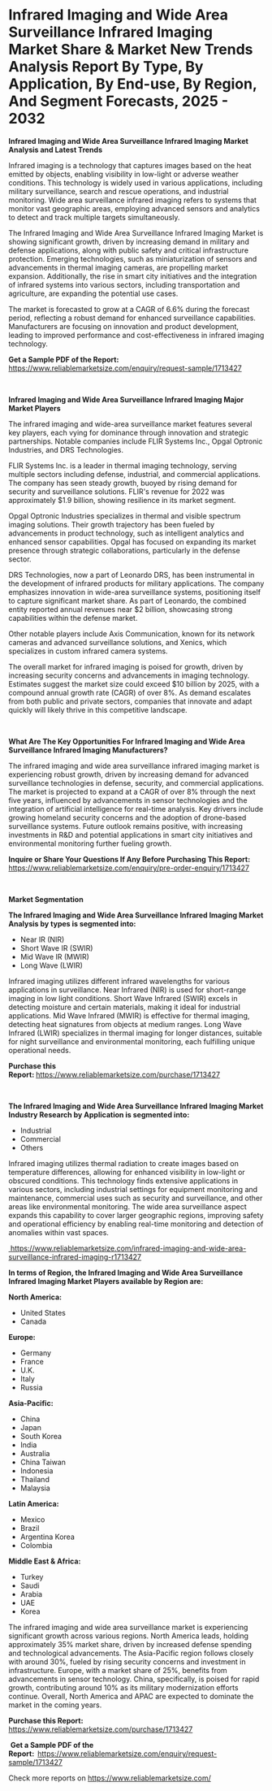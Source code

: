 <p><h1>Infrared Imaging and Wide Area Surveillance Infrared Imaging Market Share & Market New Trends Analysis Report By Type, By Application, By End-use, By Region, And Segment Forecasts, 2025 - 2032</h1></p><p><strong>Infrared Imaging and Wide Area Surveillance Infrared Imaging Market Analysis and Latest Trends</strong></p>
<p><p>Infrared imaging is a technology that captures images based on the heat emitted by objects, enabling visibility in low-light or adverse weather conditions. This technology is widely used in various applications, including military surveillance, search and rescue operations, and industrial monitoring. Wide area surveillance infrared imaging refers to systems that monitor vast geographic areas, employing advanced sensors and analytics to detect and track multiple targets simultaneously.</p><p>The Infrared Imaging and Wide Area Surveillance Infrared Imaging Market is showing significant growth, driven by increasing demand in military and defense applications, along with public safety and critical infrastructure protection. Emerging technologies, such as miniaturization of sensors and advancements in thermal imaging cameras, are propelling market expansion. Additionally, the rise in smart city initiatives and the integration of infrared systems into various sectors, including transportation and agriculture, are expanding the potential use cases.</p><p>The market is forecasted to grow at a CAGR of 6.6% during the forecast period, reflecting a robust demand for enhanced surveillance capabilities. Manufacturers are focusing on innovation and product development, leading to improved performance and cost-effectiveness in infrared imaging technology.</p></p>
<p><strong>Get a Sample PDF of the Report:&nbsp;</strong> <a href="https://www.reliablemarketsize.com/enquiry/request-sample/1713427?utm_campaign=3511&utm_medium=2&utm_source=Github&utm_content=ia&utm_term=28032025&utm_id=infrared-imaging-and-wide-area-surveillance-infrared-imaging">https://www.reliablemarketsize.com/enquiry/request-sample/1713427</a></p>
<p>&nbsp;</p>
<p><strong>Infrared Imaging and Wide Area Surveillance Infrared Imaging Major Market Players</strong></p>
<p><p>The infrared imaging and wide-area surveillance market features several key players, each vying for dominance through innovation and strategic partnerships. Notable companies include FLIR Systems Inc., Opgal Optronic Industries, and DRS Technologies.</p><p>FLIR Systems Inc. is a leader in thermal imaging technology, serving multiple sectors including defense, industrial, and commercial applications. The company has seen steady growth, buoyed by rising demand for security and surveillance solutions. FLIR's revenue for 2022 was approximately $1.9 billion, showing resilience in its market segment.</p><p>Opgal Optronic Industries specializes in thermal and visible spectrum imaging solutions. Their growth trajectory has been fueled by advancements in product technology, such as intelligent analytics and enhanced sensor capabilities. Opgal has focused on expanding its market presence through strategic collaborations, particularly in the defense sector.</p><p>DRS Technologies, now a part of Leonardo DRS, has been instrumental in the development of infrared products for military applications. The company emphasizes innovation in wide-area surveillance systems, positioning itself to capture significant market share. As part of Leonardo, the combined entity reported annual revenues near $2 billion, showcasing strong capabilities within the defense market.</p><p>Other notable players include Axis Communication, known for its network cameras and advanced surveillance solutions, and Xenics, which specializes in custom infrared camera systems.</p><p>The overall market for infrared imaging is poised for growth, driven by increasing security concerns and advancements in imaging technology. Estimates suggest the market size could exceed $10 billion by 2025, with a compound annual growth rate (CAGR) of over 8%. As demand escalates from both public and private sectors, companies that innovate and adapt quickly will likely thrive in this competitive landscape.</p></p>
<p>&nbsp;</p>
<p><strong>What Are The Key Opportunities For Infrared Imaging and Wide Area Surveillance Infrared Imaging Manufacturers?</strong></p>
<p><p>The infrared imaging and wide area surveillance infrared imaging market is experiencing robust growth, driven by increasing demand for advanced surveillance technologies in defense, security, and commercial applications. The market is projected to expand at a CAGR of over 8% through the next five years, influenced by advancements in sensor technologies and the integration of artificial intelligence for real-time analysis. Key drivers include growing homeland security concerns and the adoption of drone-based surveillance systems. Future outlook remains positive, with increasing investments in R&D and potential applications in smart city initiatives and environmental monitoring further fueling growth.</p></p>
<p><strong>Inquire or Share Your Questions If Any Before Purchasing This Report:</strong> <a href="https://www.reliablemarketsize.com/enquiry/pre-order-enquiry/1713427?utm_campaign=3511&utm_medium=2&utm_source=Github&utm_content=ia&utm_term=28032025&utm_id=infrared-imaging-and-wide-area-surveillance-infrared-imaging">https://www.reliablemarketsize.com/enquiry/pre-order-enquiry/1713427</a></p>
<p>&nbsp;</p>
<p><strong>Market Segmentation</strong></p>
<p><strong>The Infrared Imaging and Wide Area Surveillance Infrared Imaging Market Analysis by types is segmented into:</strong></p>
<p><ul><li>Near IR (NIR)</li><li>Short Wave IR (SWIR)</li><li>Mid Wave IR (MWIR)</li><li>Long Wave (LWIR)</li></ul></p>
<p><p>Infrared imaging utilizes different infrared wavelengths for various applications in surveillance. Near Infrared (NIR) is used for short-range imaging in low light conditions. Short Wave Infrared (SWIR) excels in detecting moisture and certain materials, making it ideal for industrial applications. Mid Wave Infrared (MWIR) is effective for thermal imaging, detecting heat signatures from objects at medium ranges. Long Wave Infrared (LWIR) specializes in thermal imaging for longer distances, suitable for night surveillance and environmental monitoring, each fulfilling unique operational needs.</p></p>
<p><strong>Purchase this Report:&nbsp;</strong><a href="https://www.reliablemarketsize.com/purchase/1713427?utm_campaign=3511&utm_medium=2&utm_source=Github&utm_content=ia&utm_term=28032025&utm_id=infrared-imaging-and-wide-area-surveillance-infrared-imaging">https://www.reliablemarketsize.com/purchase/1713427</a></p>
<p>&nbsp;</p>
<p><strong>The Infrared Imaging and Wide Area Surveillance Infrared Imaging Market Industry Research by Application is segmented into:</strong></p>
<p><ul><li>Industrial</li><li>Commercial</li><li>Others</li></ul></p>
<p><p>Infrared imaging utilizes thermal radiation to create images based on temperature differences, allowing for enhanced visibility in low-light or obscured conditions. This technology finds extensive applications in various sectors, including industrial settings for equipment monitoring and maintenance, commercial uses such as security and surveillance, and other areas like environmental monitoring. The wide area surveillance aspect expands this capability to cover larger geographic regions, improving safety and operational efficiency by enabling real-time monitoring and detection of anomalies within vast spaces.</p></p>
<p><a href="https://www.reliablemarketsize.com/infrared-imaging-and-wide-area-surveillance-infrared-imaging-r1713427?utm_campaign=3511&utm_medium=2&utm_source=Github&utm_content=ia&utm_term=28032025&utm_id=infrared-imaging-and-wide-area-surveillance-infrared-imaging">&nbsp;https://www.reliablemarketsize.com/infrared-imaging-and-wide-area-surveillance-infrared-imaging-r1713427</a></p>
<p><strong>In terms of Region, the Infrared Imaging and Wide Area Surveillance Infrared Imaging Market Players available by Region are:</strong></p>
<p>
    <p> <strong> North America: </strong>
        <ul>
            <li>United States</li>
            <li>Canada</li>
        </ul>
        </p> 
    <p> <strong> Europe: </strong>
        <ul>
            <li>Germany</li>
            <li>France</li>
            <li>U.K.</li>
            <li>Italy</li>
            <li>Russia</li>
        </ul>
        </p> 
    <p> <strong> Asia-Pacific: </strong>
        <ul>
            <li>China</li>
            <li>Japan</li>
            <li>South Korea</li>
            <li>India</li>
            <li>Australia</li>
            <li>China Taiwan</li>
            <li>Indonesia</li>
            <li>Thailand</li>
            <li>Malaysia</li>
        </ul>
        </p> 
    <p> <strong> Latin America: </strong>
        <ul>
            <li>Mexico</li>
            <li>Brazil</li>
            <li>Argentina Korea</li>
            <li>Colombia</li>
        </ul>
        </p> 
    <p> <strong> Middle East & Africa: </strong>
        <ul>
            <li>Turkey</li>
            <li>Saudi</li>
            <li>Arabia</li>
            <li>UAE</li>
            <li>Korea</li>
        </ul>
    </p>
    </p>
<p><p>The infrared imaging and wide area surveillance market is experiencing significant growth across various regions. North America leads, holding approximately 35% market share, driven by increased defense spending and technological advancements. The Asia-Pacific region follows closely with around 30%, fueled by rising security concerns and investment in infrastructure. Europe, with a market share of 25%, benefits from advancements in sensor technology. China, specifically, is poised for rapid growth, contributing around 10% as its military modernization efforts continue. Overall, North America and APAC are expected to dominate the market in the coming years.</p></p>
<p><strong>Purchase this Report: </strong><a href="https://www.reliablemarketsize.com/purchase/1713427?utm_campaign=3511&utm_medium=2&utm_source=Github&utm_content=ia&utm_term=28032025&utm_id=infrared-imaging-and-wide-area-surveillance-infrared-imaging">https://www.reliablemarketsize.com/purchase/1713427</a></p>
<p>&nbsp;<strong>Get a Sample PDF of the Report:&nbsp;&nbsp;</strong><a href="https://www.reliablemarketsize.com/enquiry/request-sample/1713427?utm_campaign=3511&utm_medium=2&utm_source=Github&utm_content=ia&utm_term=28032025&utm_id=infrared-imaging-and-wide-area-surveillance-infrared-imaging">https://www.reliablemarketsize.com/enquiry/request-sample/1713427</a></p>
<p><strong></strong></p>
<p>Check more reports on <a href="https://www.reliablemarketsize.com/?utm_campaign=3511&utm_medium=2&utm_source=Github&utm_content=ia&utm_term=28032025&utm_id=infrared-imaging-and-wide-area-surveillance-infrared-imaging">https://www.reliablemarketsize.com/</a></p>